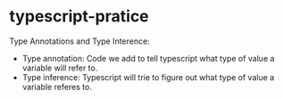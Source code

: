 # typescript-pratice

Type Annotations and Type Interence:

*  Type annotation:  Code we add to tell typescript what type of value a variable will refer to.
*  Type inference:  Typescript will trie to figure out what type of value a variable referes to.  
